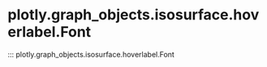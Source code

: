 # plotly.graph_objects.isosurface.hoverlabel.Font

::: plotly.graph_objects.isosurface.hoverlabel.Font
